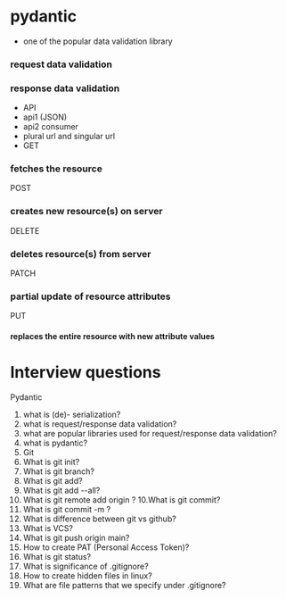 # pydantic
- one of the popular data validation library

### request data validation

### response data validation

- API
- api1 (JSON)
- api2 consumer
- plural url and singular url
- GET

### fetches the resource
POST

### creates new resource(s) on server
DELETE

### deletes resource(s) from server
PATCH

### partial update of resource attributes
PUT

#### replaces the entire resource with new attribute values
# Interview questions
Pydantic
1. what is (de)- serialization?
2. what is request/response data validation?
3. what are popular libraries used for request/response data validation?
4. what is pydantic?
5. Git
6. What is git init?
7. What is git branch?
8. What is git add?
9. What is git add --all?
10. What is git remote add origin <url>? 10.What is git commit?
11. What is git commit -m <commit-msg>?
12. What is difference between git vs github?
13. What is VCS?
14. What is git push origin main?
15. How to create PAT (Personal Access Token)?
16. What is git status?
17. What is significance of .gitignore?
18. How to create hidden files in linux?
19. What are file patterns that we specify under .gitignore?